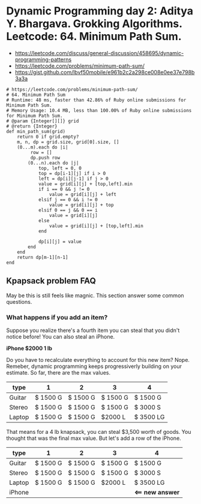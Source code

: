 # Dynamic Programming day 2: Aditya Y. Bhargava. Grokking Algorithms. Leetcode: 64. Minimum Path Sum.

- https://leetcode.com/discuss/general-discussion/458695/dynamic-programming-patterns
- https://leetcode.com/problems/minimum-path-sum/
- https://gist.github.com/lbvf50mobile/e961b2c2a298ce008e0ee37e798b3a3a

```
# https://leetcode.com/problems/minimum-path-sum/
# 64. Minimum Path Sum
# Runtime: 48 ms, faster than 42.86% of Ruby online submissions for Minimum Path Sum.
# Memory Usage: 10.4 MB, less than 100.00% of Ruby online submissions for Minimum Path Sum.
# @param {Integer[][]} grid
# @return {Integer}
def min_path_sum(grid)
    return 0 if grid.empty?
    m, n, dp = grid.size, grid[0].size, []
    (0...m).each do |i|
         row = []
         dp.push row
        (0...n).each do |j|
            top, left = 0, 0
            top = dp[i-1][j] if i > 0
            left = dp[i][j-1] if j > 0
            value = grid[i][j] + [top,left].min
            if i == 0 && j != 0
                value = grid[i][j] + left
            elsif j == 0 && i != 0
                value = grid[i][j] + top
            elsif 0 == j && 0 == i
                value = grid[i][j]
            else
                value = grid[i][j] + [top,left].min
            end
            
            dp[i][j] = value
        end
    end
    return dp[m-1][n-1]
end
```

## Kpapsack problem FAQ

May be this is still feels like magnic. This section answer some common questions.

### What happens if you add an item?

Suppose you realize there's a fourth item you can steal that you didn't notice before! You can also steal an iPhone.

**iPhone $2000 1 lb**

Do you have to recalculate everything to account for this new item? Nope. Remeber, dynamic programming keeps progressiverly building on your estimate. So far, there are the max values.

type | 1 | 2 | 3 | 4
--- | --- | --- | --- | ---
Guitar | $ 1500 G | $ 1500 G | $ 1500 G  |  $ 1500 G 
Stereo | $ 1500 G | $ 1500 G  | $ 1500 G | $ 3000 S
Laptop | $ 1500 G | $ 1500 G |  $2000 L | $ 3500 LG 



That means for a 4 lb knapsack, you can steal $3,500 worth of goods. You thought that was the final max value. But let's add a row of the iPhone.


type | 1 | 2 | 3 | 4
--- | --- | --- | --- | ---
Guitar | $ 1500 G | $ 1500 G | $ 1500 G  |  $ 1500 G 
Stereo | $ 1500 G | $ 1500 G  | $ 1500 G | $ 3000 S
Laptop | $ 1500 G | $ 1500 G |  $2000 L | $ 3500 LG 
iPhone |          |          |          |   **<== new answer**